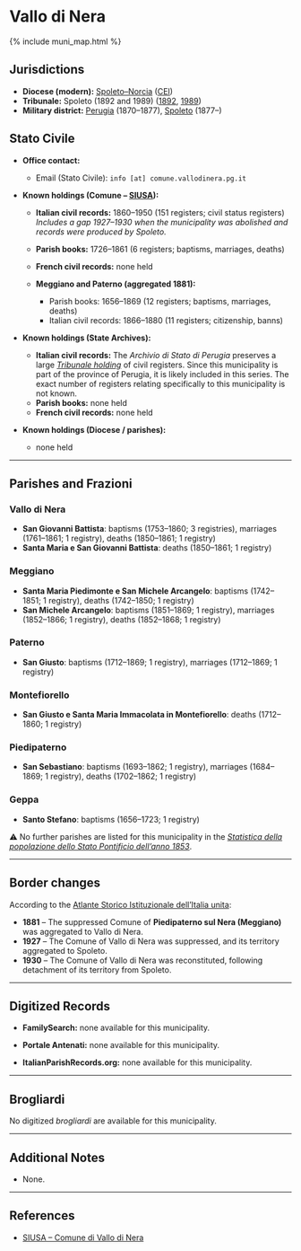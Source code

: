 # Vallo di Nera

{% include muni_map.html %}

## Jurisdictions

* **Diocese (modern):** [Spoleto–Norcia](../dio/spoleto.md) ([CEI](https://www.chiesacattolica.it/annuario-cei/ricerca-parrocchie/))
* **Tribunale:** Spoleto (1892 and 1989) ([1892](https://www.google.it/books/edition/Bollettino_ufficiale_del_Ministero_di_gr/kRXd4t5fK-0C?hl=en&gbpv=1&pg=PA457&printsec=frontcover), [1989](https://www.google.it/books/edition/Gazzetta_ufficiale_della_Repubblica_ital/-Z6nogg-qMQC?hl=en&gbpv=1&pg=RA8-PA38&printsec=frontcover))
* **Military district:** [Perugia](../mil/perugia.md) (1870–1877), [Spoleto](../mil/spoleto.md) (1877–)

## Stato Civile

* **Office contact:**

  * Email (Stato Civile): `info [at] comune.vallodinera.pg.it`

* **Known holdings (Comune – [SIUSA](https://siusa-archivi.cultura.gov.it/cgi-bin/siusa/pagina.pl?TipoPag=comparc&Chiave=275092)):**

  * **Italian civil records:** 1860–1950 (151 registers; civil status registers)
    *Includes a gap 1927–1930 when the municipality was abolished and records were produced by Spoleto.*
  * **Parish books:** 1726–1861 (6 registers; baptisms, marriages, deaths)
  * **French civil records:** none held
  * **Meggiano and Paterno (aggregated 1881):**

    * Parish books: 1656–1869 (12 registers; baptisms, marriages, deaths)
    * Italian civil records: 1866–1880 (11 registers; citizenship, banns)

* **Known holdings (State Archives):**

  * **Italian civil records:** The *Archivio di Stato di Perugia* preserves a large *[Tribunale holding](http://dati.san.beniculturali.it/SAN/complarc_IT-AS-PG_san.cat.complArch.96907)* of civil registers.
  Since this municipality is part of the province of Perugia, it is likely included in this series.
  The exact number of registers relating specifically to this municipality is not known.
  * **Parish books:** none held
  * **French civil records:** none held

* **Known holdings (Diocese / parishes):**

  * none held

---

## Parishes and Frazioni

### Vallo di Nera

* **San Giovanni Battista**: baptisms (1753–1860; 3 registries), marriages (1761–1861; 1 registry), deaths (1850–1861; 1 registry)
* **Santa Maria e San Giovanni Battista**: deaths (1850–1861; 1 registry)

### Meggiano

* **Santa Maria Piedimonte e San Michele Arcangelo**: baptisms (1742–1851; 1 registry), deaths (1742–1850; 1 registry)
* **San Michele Arcangelo**: baptisms (1851–1869; 1 registry), marriages (1852–1866; 1 registry), deaths (1852–1868; 1 registry)

### Paterno

* **San Giusto**: baptisms (1712–1869; 1 registry), marriages (1712–1869; 1 registry)

### Montefiorello

* **San Giusto e Santa Maria Immacolata in Montefiorello**: deaths (1712–1860; 1 registry)

### Piedipaterno

* **San Sebastiano**: baptisms (1693–1862; 1 registry), marriages (1684–1869; 1 registry), deaths (1702–1862; 1 registry)

### Geppa

* **Santo Stefano**: baptisms (1656–1723; 1 registry)

⚠️ No further parishes are listed for this municipality in the *[Statistica della popolazione dello Stato Pontificio dell’anno 1853](https://www.google.it/books/edition/Statistics_della_popolazione_dello_Stato/v6dCAQAAMAAJ)*.

---

## Border changes

According to the [Atlante Storico Istituzionale dell’Italia unita](http://dati.san.beniculturali.it/asi/local/detail.html?UA05128):

* **1881** – The suppressed Comune of **Piedipaterno sul Nera (Meggiano)** was aggregated to Vallo di Nera.
* **1927** – The Comune of Vallo di Nera was suppressed, and its territory aggregated to Spoleto.
* **1930** – The Comune of Vallo di Nera was reconstituted, following detachment of its territory from Spoleto.

---

## Digitized Records

* **FamilySearch:** none available for this municipality.

* **Portale Antenati:** none available for this municipality.

* **ItalianParishRecords.org:** none available for this municipality.

---

## Brogliardi

No digitized *brogliardi* are available for this municipality.

---

## Additional Notes

* None.

---

## References

* [SIUSA – Comune di Vallo di Nera](https://siusa-archivi.cultura.gov.it/cgi-bin/siusa/pagina.pl?TipoPag=comparc&Chiave=275092)
